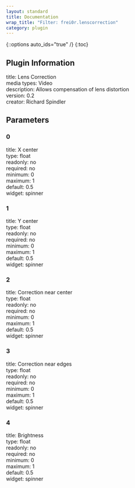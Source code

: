 ```yaml
---
layout: standard
title: Documentation
wrap_title: "Filter: frei0r.lenscorrection"
category: plugin
---
```

{::options auto_ids="true" /}
{:toc}

## Plugin Information

title: Lens Correction  
media types:
Video  
description: Allows compensation of lens distortion  
version: 0.2  
creator: Richard Spindler  

## Parameters

### 0

title: X center    
type: float  
readonly: no  
required: no  
minimum: 0  
maximum: 1  
default: 0.5  
widget: spinner  

### 1

title: Y center    
type: float  
readonly: no  
required: no  
minimum: 0  
maximum: 1  
default: 0.5  
widget: spinner  

### 2

title: Correction near center    
type: float  
readonly: no  
required: no  
minimum: 0  
maximum: 1  
default: 0.5  
widget: spinner  

### 3

title: Correction near edges    
type: float  
readonly: no  
required: no  
minimum: 0  
maximum: 1  
default: 0.5  
widget: spinner  

### 4

title: Brightness    
type: float  
readonly: no  
required: no  
minimum: 0  
maximum: 1  
default: 0.5  
widget: spinner  

